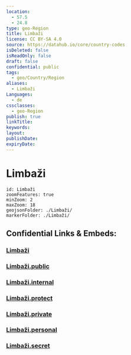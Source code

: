 ```yaml
---
location:
  - 57.5
  - 24.8
type: geo-Region
title: Limbaži
license: CC BY-SA 4.0
source: https://datahub.io/core/country-codes
isDeleted: false
isReadOnly: false
draft: false
confidential: public
tags:
  - geo/Country/Region
aliases:
  - Limbaži
Languages:
  - de
cssclasses:
  - geo-Region
publish: true
linkTitle:
keywords:
layout:
publishDate:
expiryDate:
---
```


# Limbaži

```leaflet
id: Limbaži
zoomFeatures: true 
minZoom: 2 
maxZoom: 18
geojsonFolder: ./Limbaži/
markerFolder: ./Limbaži/
```


## Confidential Links & Embeds: 

### [Limbaži](/_Standards/Earth/Continent/Europe/Europe~North/Latvia/Regions~Latvia/Riga/counties~Riga/Limbaži.md) 

### [Limbaži.public](/_public/Earth/Continent/Europe/Europe~North/Latvia/Regions~Latvia/Riga/counties~Riga/Limbaži.public.md) 

### [Limbaži.internal](/_internal/Earth/Continent/Europe/Europe~North/Latvia/Regions~Latvia/Riga/counties~Riga/Limbaži.internal.md) 

### [Limbaži.protect](/_protect/Earth/Continent/Europe/Europe~North/Latvia/Regions~Latvia/Riga/counties~Riga/Limbaži.protect.md) 

### [Limbaži.private](/_private/Earth/Continent/Europe/Europe~North/Latvia/Regions~Latvia/Riga/counties~Riga/Limbaži.private.md) 

### [Limbaži.personal](/_personal/Earth/Continent/Europe/Europe~North/Latvia/Regions~Latvia/Riga/counties~Riga/Limbaži.personal.md) 

### [Limbaži.secret](/_secret/Earth/Continent/Europe/Europe~North/Latvia/Regions~Latvia/Riga/counties~Riga/Limbaži.secret.md)

